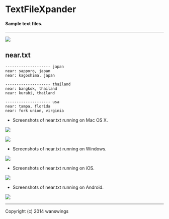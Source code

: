 TextFileXpander
====================
#### Sample text files.
*****
![](https://raw.github.com/wanswings/TextFileXpanderData/master/simple/screenshots/icon64x64.png)

near.txt
--------------------
```
-------------------- japan
near: sapporo, japan
near: kagoshima, japan

-------------------- thailand
near: bangkok, thailand
near: kurabi, thailand

-------------------- usa
near: tampa, florida
near: fork union, virginia
```

* Screenshots of near.txt running on Mac OS X.

![](https://raw.github.com/wanswings/TextFileXpanderData/master/near/screenshots/screenshotM1.png)

![](https://raw.github.com/wanswings/TextFileXpanderData/master/near/screenshots/screenshotM2.png)

* Screenshots of near.txt running on Windows.

![](https://raw.github.com/wanswings/TextFileXpanderData/master/near/screenshots/screenshotW1.png)

* Screenshots of near.txt running on iOS.

![](https://raw.github.com/wanswings/TextFileXpanderData/master/near/screenshots/screenshoti1.png)

* Screenshots of near.txt running on Android.

![](https://raw.github.com/wanswings/TextFileXpanderData/master/near/screenshots/screenshotA1.png)

*****
Copyright (c) 2014 wanswings

